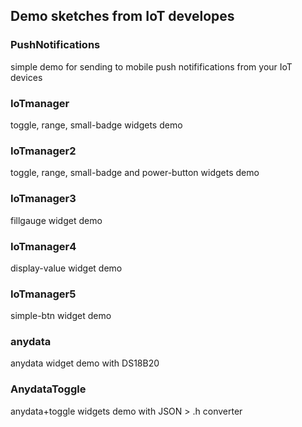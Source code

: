 ## Demo sketches from IoT developes

### PushNotifications 

simple demo for sending to mobile push notififications from your IoT devices

### IoTmanager

toggle, range, small-badge widgets demo

### IoTmanager2

toggle, range, small-badge and power-button widgets demo

### IoTmanager3

fillgauge widget demo

### IoTmanager4

display-value widget demo

### IoTmanager5

simple-btn widget demo

### anydata

anydata widget demo with DS18B20

### AnydataToggle

anydata+toggle widgets demo with JSON > .h converter
